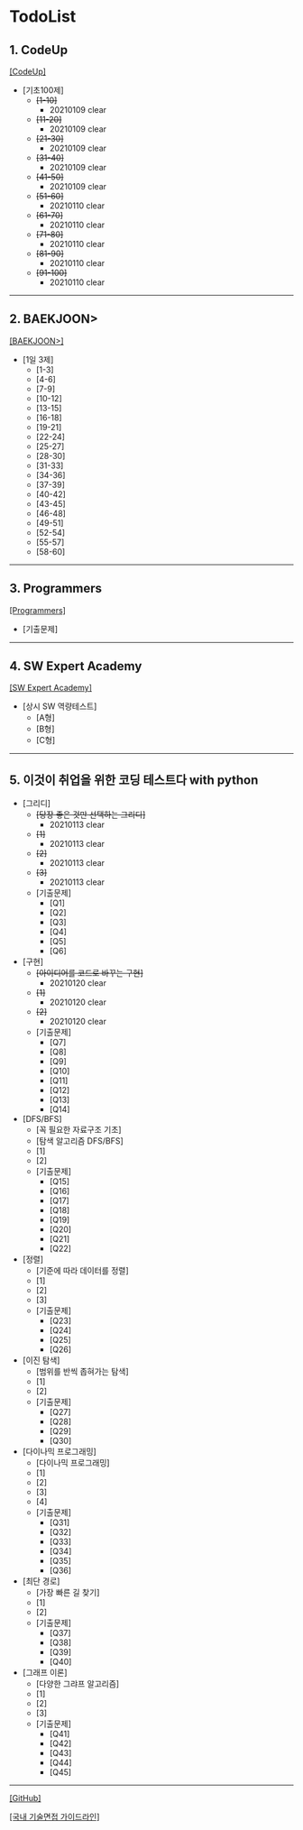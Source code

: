 TodoList
========
## 1. CodeUp
[[CodeUp]](https://www.codeup.kr/)

- [기초100제]
  - ~~[1-10]~~ 
    - 20210109 clear
  - ~~[11-20]~~
    - 20210109 clear
  - ~~[21-30]~~
    - 20210109 clear
  - ~~[31-40]~~
    - 20210109 clear
  - ~~[41-50]~~
    - 20210109 clear
  - ~~[51-60]~~
    - 20210110 clear
  - ~~[61-70]~~
    - 20210110 clear
  - ~~[71-80]~~
    - 20210110 clear
  - ~~[81-90]~~
    - 20210110 clear
  - ~~[91-100]~~
    - 20210110 clear

* * *

## 2. BAEKJOON>
[[BAEKJOON>]](https://www.acmicpc.net/)

- [1일 3제]
   - [1-3]
   - [4-6]
   - [7-9]
   - [10-12]
   - [13-15]
   - [16-18]
   - [19-21]
   - [22-24]
   - [25-27]
   - [28-30]
   - [31-33]
   - [34-36]
   - [37-39]
   - [40-42]
   - [43-45]
   - [46-48]
   - [49-51]
   - [52-54]
   - [55-57]
   - [58-60]
 
- - - - -

## 3. Programmers
[[Programmers]]((https://programmers.co.kr/))

- [기출문제]
  
- - - 

## 4. SW Expert Academy
[[SW Expert Academy]](https://swexpertacademy.com/main/main.do)

- [상시 SW 역량테스트]
   - [A형]
   - [B형]
   - [C형]

- - -

## 5. 이것이 취업을 위한 코딩 테스트다 with python
- [그리디]
  - ~~[당장 좋은 것만 선택하는 그리디]~~
    - 20210113 clear
  - ~~[1]~~
    - 20210113 clear
  - ~~[2]~~
    - 20210113 clear
  - ~~[3]~~
    - 20210113 clear
  - [기출문제]
    - [Q1]
    - [Q2]
    - [Q3]
    - [Q4]
    - [Q5]
    - [Q6]
- [구현]
  - ~~[아이디어를 코드로 바꾸는 구현]~~
    - 20210120 clear 
  - ~~[1]~~
    - 20210120 clear
  - ~~[2]~~
    - 20210120 clear  
  - [기출문제]
    - [Q7]
    - [Q8]
    - [Q9]
    - [Q10]
    - [Q11]
    - [Q12]
    - [Q13]
    - [Q14]
- [DFS/BFS]
  - [꼭 필요한 자료구조 기초]
  - [탐색 알고리즘 DFS/BFS]
  - [1]
  - [2]
  - [기출문제]
    - [Q15]
    - [Q16]
    - [Q17]
    - [Q18]
    - [Q19]
    - [Q20]
    - [Q21]
    - [Q22]
- [정렬]
  - [기준에 따라 데이터를 정렬]
  - [1]
  - [2]
  - [3]
  - [기출문제]
    - [Q23]
    - [Q24]
    - [Q25]
    - [Q26]
- [이진 탐색]
  - [범위를 반씩 좁혀가는 탐색]
  - [1]
  - [2]
  - [기출문제]
    - [Q27]
    - [Q28]
    - [Q29]
    - [Q30]
- [다이나믹 프로그래밍]
  - [다이나믹 프로그래밍]
  - [1]
  - [2]
  - [3]
  - [4]
  - [기출문제]
    - [Q31]
    - [Q32]
    - [Q33]
    - [Q34]
    - [Q35]
    - [Q36]
- [최단 경로]
  - [가장 빠른 길 찾기]
  - [1]
  - [2]
  - [기출문제]
    - [Q37]
    - [Q38]
    - [Q39]
    - [Q40]
- [그래프 이론]
  - [다양한 그랴프 알고리즘]
  - [1]
  - [2]
  - [3]
  - [기출문제]
    - [Q41]
    - [Q42]
    - [Q43]
    - [Q44]
    - [Q45]
- - -
[[GitHub]](https://github.com/ksg0605/PythonCodingTest.git)

[[국내 기술면접 가이드라인]](https://github.com/JaeYeopHan/Interview_Question_for_Beginner)
